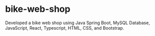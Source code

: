 # bike-web-shop
Developed a bike web shop using Java Spring Boot, MySQL Database, JavaScript, React, Typescript, HTML, CSS, and Bootstrap.
